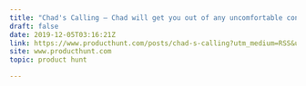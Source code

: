 ```yaml
---
title: "Chad's Calling — Chad will get you out of any uncomfortable conversation"
draft: false
date: 2019-12-05T03:16:21Z
link: https://www.producthunt.com/posts/chad-s-calling?utm_medium=RSS&utm_source=hune
site: www.producthunt.com
topic: product hunt  

---
```

